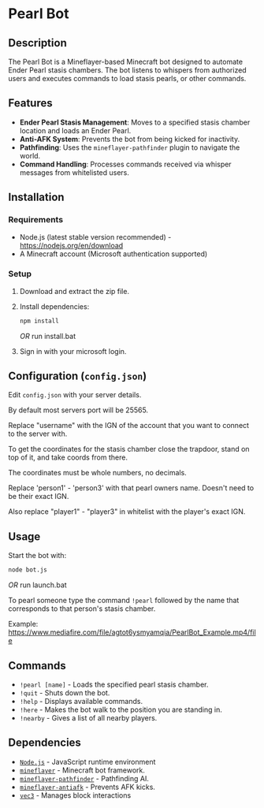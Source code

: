 # Pearl Bot

## Description
The Pearl Bot is a Mineflayer-based Minecraft bot designed to automate Ender Pearl stasis chambers. The bot listens to whispers from authorized users and executes commands to load stasis pearls, or other commands.

## Features
- **Ender Pearl Stasis Management**: Moves to a specified stasis chamber location and loads an Ender Pearl.
- **Anti-AFK System**: Prevents the bot from being kicked for inactivity.
- **Pathfinding**: Uses the `mineflayer-pathfinder` plugin to navigate the world.
- **Command Handling**: Processes commands received via whisper messages from whitelisted users.

## Installation
### Requirements
- Node.js (latest stable version recommended) - https://nodejs.org/en/download
- A Minecraft account (Microsoft authentication supported)

### Setup
1. Download and extract the zip file.
2. Install dependencies:
   ```sh
   npm install
   ```
    *OR* run install.bat

3. Sign in with your microsoft login.

## Configuration (`config.json`)
Edit `config.json` with your server details.

By default most servers port will be 25565.

Replace "username" with the IGN of the account that you want to connect to the server with.

To get the coordinates for the stasis chamber close the trapdoor, stand on top of it, and take coords from there.

The coordinates must be whole numbers, no decimals.

Replace 'person1' - 'person3' with that pearl owners name. Doesn't need to be their exact IGN.

Also replace "player1" - "player3" in whitelist with the player's exact IGN.

## Usage
Start the bot with:
```sh
node bot.js
```
*OR* run launch.bat

To pearl someone type the command `!pearl` followed by the name that corresponds to that person's stasis chamber.

Example:
https://www.mediafire.com/file/agtot6ysmyamqia/PearlBot_Example.mp4/file

## Commands
- `!pearl [name]` - Loads the specified pearl stasis chamber.
- `!quit` - Shuts down the bot.
- `!help` - Displays available commands.
- `!here` - Makes the bot walk to the position you are standing in.
- `!nearby` - Gives a list of all nearby players.

## Dependencies
- [`Node.js`](https://nodejs.org/en) - JavaScript runtime environment
- [`mineflayer`](https://github.com/PrismarineJS/mineflayer) - Minecraft bot framework.
- [`mineflayer-pathfinder`](https://github.com/PrismarineJS/mineflayer-pathfinder) - Pathfinding AI.
- [`mineflayer-antiafk`](https://github.com/etiaro/mineflayer-antiafk) - Prevents AFK kicks.
- [`vec3`](https://github.com/PrismarineJS/node-vec3) - Manages block interactions
